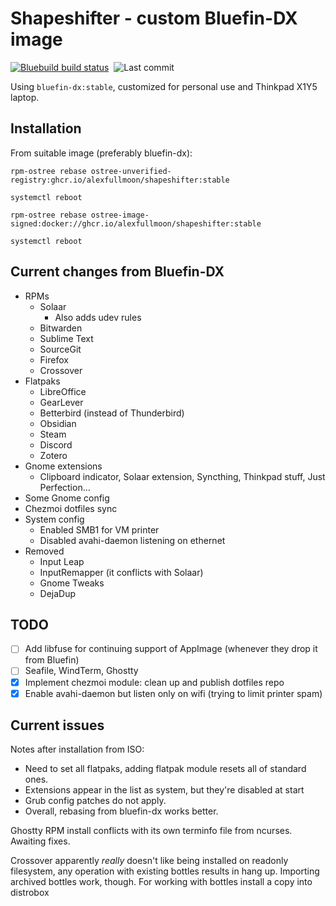# Shapeshifter - custom Bluefin-DX image
[![Bluebuild build status](https://github.com/alexfullmoon/shapeshifter/actions/workflows/build.yml/badge.svg)](https://github.com/alexfullmoon/shapeshifter/actions/workflows/build.yml)&nbsp; ![Last commit](https://img.shields.io/github/last-commit/AlexFullmoon/shapeshifter?style=plastic&label=updated)

Using `bluefin-dx:stable`, customized for personal use and Thinkpad X1Y5 laptop.

## Installation

From suitable image (preferably bluefin-dx):

```
rpm-ostree rebase ostree-unverified-registry:ghcr.io/alexfullmoon/shapeshifter:stable

systemctl reboot

rpm-ostree rebase ostree-image-signed:docker://ghcr.io/alexfullmoon/shapeshifter:stable

systemctl reboot
```

## Current changes from Bluefin-DX

- RPMs
  - Solaar
    - Also adds udev rules
  - Bitwarden
  - Sublime Text
  - SourceGit
  - Firefox
  - Crossover
- Flatpaks
  - LibreOffice
  - GearLever
  - Betterbird (instead of Thunderbird)
  - Obsidian
  - Steam
  - Discord
  - Zotero
- Gnome extensions
  - Clipboard indicator, Solaar extension, Syncthing, Thinkpad stuff, Just Perfection...
- Some Gnome config
- Chezmoi dotfiles sync
- System config
  - Enabled SMB1 for VM printer
  - Disabled avahi-daemon listening on ethernet
- Removed
  - Input Leap
  - InputRemapper (it conflicts with Solaar)
  - Gnome Tweaks
  - DejaDup

## TODO

- [ ] Add libfuse for continuing support of AppImage (whenever they drop it from Bluefin)
- [ ] Seafile, WindTerm, Ghostty
- [x] Implement chezmoi module: clean up and publish dotfiles repo
- [x] Enable avahi-daemon but listen only on wifi (trying to limit printer spam) 
 
## Current issues

Notes after installation from ISO:

- Need to set all flatpaks, adding flatpak module resets all of standard ones.
- Extensions appear in the list as system, but they're disabled at start
- Grub config patches do not apply.
- Overall, rebasing from bluefin-dx works better.

Ghostty RPM install conflicts with its own terminfo file from ncurses. Awaiting fixes.

Crossover apparently _really_ doesn't like being installed on readonly filesystem, any operation with existing bottles results in hang up. Importing archived bottles work, though. For working with bottles install a copy into distrobox
